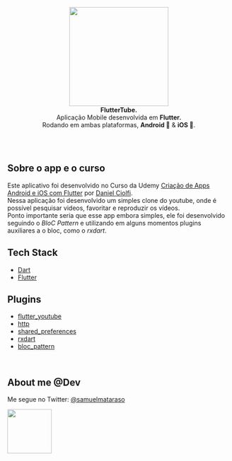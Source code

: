 <!-- header section -->
<p align="center">
  <img src="https://i.imgur.com/PzQf1wp.png" height="224" /><br/>
  <span><b>FlutterTube.</b></span><br/>
  <span>Aplicação Mobile desenvolvida em <b>Flutter.</b></span><br/>
  <span>Rodando em ambas plataformas, <b>Android 🤖</b> & <b>iOS 🍎</b>. </span><br/>
</p>
<!-- header section END -->

<br/>
<!-- show case/gif section -->
<!-- <p align="center">
    <img alt="Flutter App 1" height="620" src="" />
 />
</p> -->
<!-- show case/gif section END -->

<br/>

<!-- about app and course section -->

## Sobre o app e o curso

Este aplicativo foi desenvolvido no Curso da Udemy [Criação de Apps Android e iOS com Flutter](https://www.udemy.com/curso-completo-flutter-app-android-ios/)
por [Daniel Ciolfi](https://www.udemy.com/user/daniel-henrique-ciolfi/). <br/>
Nessa aplicação foi desenvolvido um simples clone do youtube, onde é possível pesquisar videos, favoritar e reproduzir os vídeos.
<br/>
Ponto importante seria que esse app embora simples, ele foi desenvolvido seguindo o _BloC Pattern_ e utilizando em alguns momentos plugins auxiliares a o bloc, como o _rxdart_.
<br/>

## Tech Stack

- [Dart](https://dart.dev/)
- [Flutter](https://flutter.dev/)

## Plugins

- [flutter_youtube](https://pub.dev/packages/flutter_youtube)
- [http](https://pub.dev/packages/http)
- [shared_preferences](https://pub.dev/packages/shared_preferences)
- [rxdart](https://pub.dev/packages/rxdart)
- [bloc_pattern](https://pub.dev/packages/bloc_pattern)

<br/>

<!-- about me -->

## About me @Dev

Me segue no Twitter: [@samuelmataraso](https://twitter.com/samuelmataraso)

<a href="https://twitter.com/samuelmataraso" target="_blank">
<img src="https://twitter.com/samuelmataraso/profile_image?size=original" height="100" /></a>

<!-- about me  END -->
